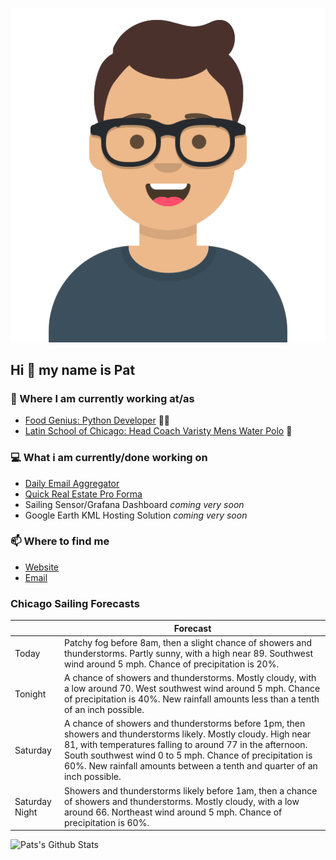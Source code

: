 [![Social banner for p-j-falconer](https://raw.githubusercontent.com/P-J-FALCONER/P-J-FALCONER/master/assets/avataaars.svg)](https://patfalconer.com/)
## Hi :wave: my name is Pat

### 💼 Where I am currently working at/as
- [Food Genius: Python Developer](https://getfoodgenius.com/) 🍔🐍
- [Latin School of Chicago: Head Coach Varisty Mens Water Polo](https://www.latinschool.org/) 🤽


### 💻 What i am currently/done working on
 - [Daily Email Aggregator](https://github.com/P-J-FALCONER/dott_daily_mail)
 - [Quick Real Estate Pro Forma](https://github.com/P-J-FALCONER/henry)
 - Sailing Sensor/Grafana Dashboard *coming very soon*
 - Google Earth KML Hosting Solution *coming very soon*

### 📫 Where to find me
 - [Website](https://patfalconer.com/)
 - [Email](mailto:patrick.j.falconer@gmail.com)


### Chicago Sailing Forecasts
|   | Forecast  |
|---|---|
| Today | Patchy fog before 8am, then a slight chance of showers and thunderstorms. Partly sunny, with a high near 89. Southwest wind around 5 mph. Chance of precipitation is 20%. |
| Tonight | A chance of showers and thunderstorms. Mostly cloudy, with a low around 70. West southwest wind around 5 mph. Chance of precipitation is 40%. New rainfall amounts less than a tenth of an inch possible. |
| Saturday | A chance of showers and thunderstorms before 1pm, then showers and thunderstorms likely. Mostly cloudy. High near 81, with temperatures falling to around 77 in the afternoon. South southwest wind 0 to 5 mph. Chance of precipitation is 60%. New rainfall amounts between a tenth and quarter of an inch possible. |
| Saturday Night | Showers and thunderstorms likely before 1am, then a chance of showers and thunderstorms. Mostly cloudy, with a low around 66. Northeast wind around 5 mph. Chance of precipitation is 60%. |

![Pats's Github Stats](https://github-readme-stats.vercel.app/api?username=p-j-falconer&show_icons=true&theme=radical)
